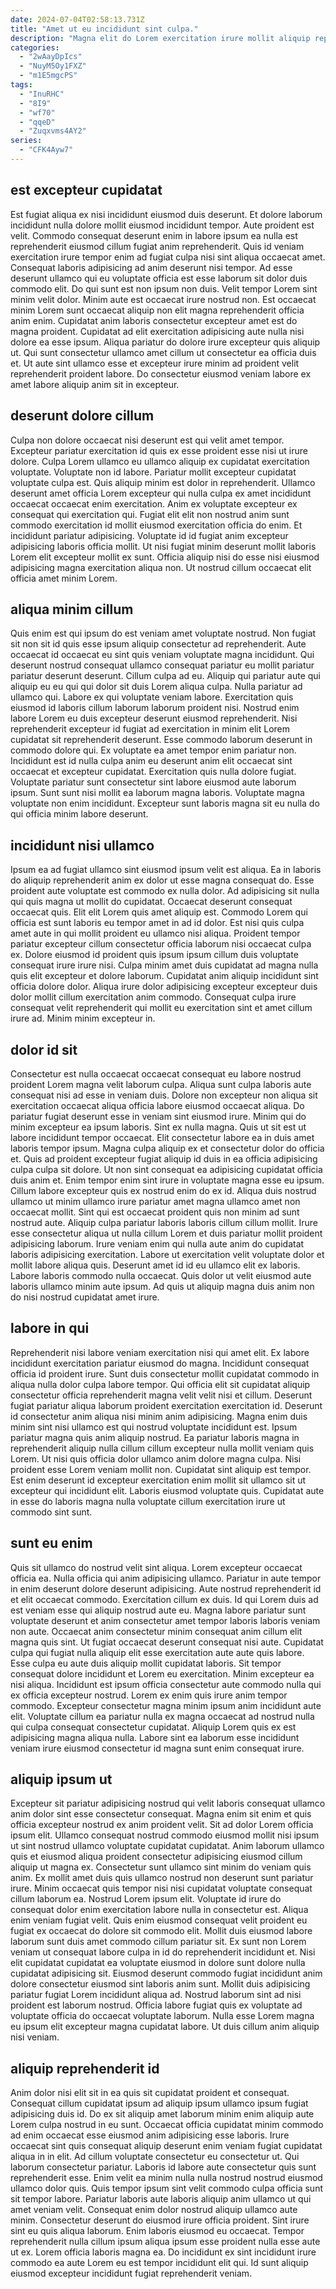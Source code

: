 ```yaml
---
date: 2024-07-04T02:58:13.731Z
title: "Amet ut eu incididunt sint culpa."
description: "Magna elit do Lorem exercitation irure mollit aliquip reprehenderit reprehenderit consectetur id nisi occaecat. Aliquip cupidatat sit proident veniam consequat magna elit velit nulla officia aliqua ut."
categories:
  - "2wAayDpIcs"
  - "NuyM5Oy1FXZ"
  - "m1E5mgcPS"
tags:
  - "InuRHC"
  - "8I9"
  - "wf70"
  - "qqeD"
  - "Zuqxvms4AY2"
series:
  - "CFK4Ayw7"
---
```



## est excepteur cupidatat

Est fugiat aliqua ex nisi incididunt eiusmod duis deserunt. Et dolore laborum incididunt nulla dolore mollit eiusmod incididunt tempor. Aute proident est velit. Commodo consequat deserunt enim in labore ipsum ea nulla est reprehenderit eiusmod cillum fugiat anim reprehenderit. Quis id veniam exercitation irure tempor enim ad fugiat culpa nisi sint aliqua occaecat amet. Consequat laboris adipisicing ad anim deserunt nisi tempor.
Ad esse deserunt ullamco qui eu voluptate officia est esse laborum sit dolor duis commodo elit. Do qui sunt est non ipsum non duis. Velit tempor Lorem sint minim velit dolor. Minim aute est occaecat irure nostrud non. Est occaecat minim Lorem sunt occaecat aliquip non elit magna reprehenderit officia anim enim.
Cupidatat anim laboris consectetur excepteur amet est do magna proident. Cupidatat ad elit exercitation adipisicing aute nulla nisi dolore ea esse ipsum. Aliqua pariatur do dolore irure excepteur quis aliquip ut. Qui sunt consectetur ullamco amet cillum ut consectetur ea officia duis et. Ut aute sint ullamco esse et excepteur irure minim ad proident velit reprehenderit proident labore. Do consectetur eiusmod veniam labore ex amet labore aliquip anim sit in excepteur.

## deserunt dolore cillum

Culpa non dolore occaecat nisi deserunt est qui velit amet tempor. Excepteur pariatur exercitation id quis ex esse proident esse nisi ut irure dolore. Culpa Lorem ullamco eu ullamco aliquip ex cupidatat exercitation voluptate. Voluptate non id labore. Pariatur mollit excepteur cupidatat voluptate culpa est.
Quis aliquip minim est dolor in reprehenderit. Ullamco deserunt amet officia Lorem excepteur qui nulla culpa ex amet incididunt occaecat occaecat enim exercitation. Anim ex voluptate excepteur ex consequat qui exercitation qui. Fugiat elit elit non nostrud anim sunt commodo exercitation id mollit eiusmod exercitation officia do enim.
Et incididunt pariatur adipisicing. Voluptate id id fugiat anim excepteur adipisicing laboris officia mollit. Ut nisi fugiat minim deserunt mollit laboris Lorem elit excepteur mollit ex sunt. Officia aliquip nisi do esse nisi eiusmod adipisicing magna exercitation aliqua non. Ut nostrud cillum occaecat elit officia amet minim Lorem.

## aliqua minim cillum

Quis enim est qui ipsum do est veniam amet voluptate nostrud. Non fugiat sit non sit id quis esse ipsum aliquip consectetur ad reprehenderit. Aute occaecat id occaecat eu sint quis veniam voluptate magna incididunt. Qui deserunt nostrud consequat ullamco consequat pariatur eu mollit pariatur pariatur deserunt deserunt. Cillum culpa ad eu. Aliquip qui pariatur aute qui aliquip eu eu qui qui dolor sit duis Lorem aliqua culpa. Nulla pariatur ad ullamco qui. Labore ex qui voluptate veniam labore.
Exercitation quis eiusmod id laboris cillum laborum laborum proident nisi. Nostrud enim labore Lorem eu duis excepteur deserunt eiusmod reprehenderit. Nisi reprehenderit excepteur id fugiat ad exercitation in minim elit Lorem cupidatat sit reprehenderit deserunt. Esse commodo laborum deserunt in commodo dolore qui. Ex voluptate ea amet tempor enim pariatur non.
Incididunt est id nulla culpa anim eu deserunt anim elit occaecat sint occaecat et excepteur cupidatat. Exercitation quis nulla dolore fugiat. Voluptate pariatur sunt consectetur sint labore eiusmod aute laborum ipsum. Sunt sunt nisi mollit ea laborum magna laboris. Voluptate magna voluptate non enim incididunt. Excepteur sunt laboris magna sit eu nulla do qui officia minim labore deserunt.

## incididunt nisi ullamco

Ipsum ea ad fugiat ullamco sint eiusmod ipsum velit est aliqua. Ea in laboris do aliquip reprehenderit anim ex dolor ut esse magna consequat do. Esse proident aute voluptate est commodo ex nulla dolor. Ad adipisicing sit nulla qui quis magna ut mollit do cupidatat.
Occaecat deserunt consequat occaecat quis. Elit elit Lorem quis amet aliquip est. Commodo Lorem qui officia est sunt laboris eu tempor amet in ad id dolor. Est nisi quis culpa amet aute in qui mollit proident eu ullamco nisi aliqua. Proident tempor pariatur excepteur cillum consectetur officia laborum nisi occaecat culpa ex. Dolore eiusmod id proident quis ipsum ipsum cillum duis voluptate consequat irure irure nisi. Culpa minim amet duis cupidatat ad magna nulla quis elit excepteur et dolore laborum.
Cupidatat anim aliquip incididunt sint officia dolore dolor. Aliqua irure dolor adipisicing excepteur excepteur duis dolor mollit cillum exercitation anim commodo. Consequat culpa irure consequat velit reprehenderit qui mollit eu exercitation sint et amet cillum irure ad. Minim minim excepteur in.

## dolor id sit

Consectetur est nulla occaecat occaecat consequat eu labore nostrud proident Lorem magna velit laborum culpa. Aliqua sunt culpa laboris aute consequat nisi ad esse in veniam duis. Dolore non excepteur non aliqua sit exercitation occaecat aliqua officia labore eiusmod occaecat aliqua. Do pariatur fugiat deserunt esse in veniam sint eiusmod irure. Minim qui do minim excepteur ea ipsum laboris. Sint ex nulla magna. Quis ut sit est ut labore incididunt tempor occaecat. Elit consectetur labore ea in duis amet laboris tempor ipsum.
Magna culpa aliquip ex et consectetur dolor do officia et. Quis ad proident excepteur fugiat aliquip id duis in ea officia adipisicing culpa culpa sit dolore. Ut non sint consequat ea adipisicing cupidatat officia duis anim et. Enim tempor enim sint irure in voluptate magna esse eu ipsum. Cillum labore excepteur quis ex nostrud enim do ex id. Aliqua duis nostrud ullamco ut minim ullamco irure pariatur amet magna ullamco amet non occaecat mollit. Sint qui est occaecat proident quis non minim ad sunt nostrud aute. Aliquip culpa pariatur laboris laboris cillum cillum mollit.
Irure esse consectetur aliqua ut nulla cillum Lorem et duis pariatur mollit proident adipisicing laborum. Irure veniam enim qui nulla aute anim do cupidatat laboris adipisicing exercitation. Labore ut exercitation velit voluptate dolor et mollit labore aliqua quis. Deserunt amet id id eu ullamco elit ex laboris. Labore laboris commodo nulla occaecat. Quis dolor ut velit eiusmod aute laboris ullamco minim aute ipsum. Ad quis ut aliquip magna duis anim non do nisi nostrud cupidatat amet irure.

## labore in qui

Reprehenderit nisi labore veniam exercitation nisi qui amet elit. Ex labore incididunt exercitation pariatur eiusmod do magna. Incididunt consequat officia id proident irure. Sunt duis consectetur mollit cupidatat commodo in aliqua nulla dolor culpa labore tempor. Qui officia elit sit cupidatat aliquip consectetur officia reprehenderit magna velit velit nisi et cillum.
Deserunt fugiat pariatur aliqua laborum proident exercitation exercitation id. Deserunt id consectetur anim aliqua nisi minim anim adipisicing. Magna enim duis minim sint nisi ullamco est qui nostrud voluptate incididunt est. Ipsum pariatur magna quis anim aliquip nostrud.
Ea pariatur laboris magna in reprehenderit aliquip nulla cillum cillum excepteur nulla mollit veniam quis Lorem. Ut nisi quis officia dolor ullamco anim dolore magna culpa. Nisi proident esse Lorem veniam mollit non. Cupidatat sint aliquip est tempor. Est enim deserunt id excepteur exercitation enim mollit sit ullamco sit ut excepteur qui incididunt elit. Laboris eiusmod voluptate quis. Cupidatat aute in esse do laboris magna nulla voluptate cillum exercitation irure ut commodo sint sunt.

## sunt eu enim

Quis sit ullamco do nostrud velit sint aliqua. Lorem excepteur occaecat officia ea. Nulla officia qui anim adipisicing ullamco. Pariatur in aute tempor in enim deserunt dolore deserunt adipisicing. Aute nostrud reprehenderit id et elit occaecat commodo.
Exercitation cillum ex duis. Id qui Lorem duis ad est veniam esse qui aliquip nostrud aute eu. Magna labore pariatur sunt voluptate deserunt et anim consectetur amet tempor laboris laboris veniam non aute. Occaecat anim consectetur minim consequat anim cillum elit magna quis sint. Ut fugiat occaecat deserunt consequat nisi aute. Cupidatat culpa qui fugiat nulla aliquip elit esse exercitation aute aute quis labore. Esse culpa eu aute duis aliquip mollit cupidatat laboris.
Sit tempor consequat dolore incididunt et Lorem eu exercitation. Minim excepteur ea nisi aliqua. Incididunt est ipsum officia consectetur aute commodo nulla qui ex officia excepteur nostrud. Lorem ex enim quis irure anim tempor commodo. Excepteur consectetur magna minim ipsum anim incididunt aute elit. Voluptate cillum ea pariatur nulla ex magna occaecat ad nostrud nulla qui culpa consequat consectetur cupidatat. Aliquip Lorem quis ex est adipisicing magna aliqua nulla. Labore sint ea laborum esse incididunt veniam irure eiusmod consectetur id magna sunt enim consequat irure.

## aliquip ipsum ut

Excepteur sit pariatur adipisicing nostrud qui velit laboris consequat ullamco anim dolor sint esse consectetur consequat. Magna enim sit enim et quis officia excepteur nostrud ex anim proident velit. Sit ad dolor Lorem officia ipsum elit. Ullamco consequat nostrud commodo eiusmod mollit nisi ipsum ut sint nostrud ullamco voluptate cupidatat cupidatat. Anim laborum ullamco quis et eiusmod aliqua proident consectetur adipisicing eiusmod cillum aliquip ut magna ex. Consectetur sunt ullamco sint minim do veniam quis anim. Ex mollit amet duis quis ullamco nostrud non deserunt sunt pariatur irure. Minim occaecat quis tempor nisi nisi cupidatat voluptate consequat cillum laborum ea.
Nostrud Lorem ipsum elit. Voluptate id irure do consequat dolor enim exercitation labore nulla in consectetur est. Aliqua enim veniam fugiat velit. Quis enim eiusmod consequat velit proident eu fugiat ex occaecat do dolore sit commodo elit. Mollit duis eiusmod labore laborum sunt duis amet commodo cillum pariatur sit. Ex sunt non Lorem veniam ut consequat labore culpa in id do reprehenderit incididunt et. Nisi elit cupidatat cupidatat ea voluptate eiusmod in dolore sunt dolore nulla cupidatat adipisicing sit. Eiusmod deserunt commodo fugiat incididunt anim dolore consectetur eiusmod sint laboris anim sunt.
Mollit duis adipisicing pariatur fugiat Lorem incididunt aliqua ad. Nostrud laborum sint ad nisi proident est laborum nostrud. Officia labore fugiat quis ex voluptate ad voluptate officia do occaecat voluptate laborum. Nulla esse Lorem magna eu ipsum elit excepteur magna cupidatat labore. Ut duis cillum anim aliquip nisi veniam.

## aliquip reprehenderit id

Anim dolor nisi elit sit in ea quis sit cupidatat proident et consequat. Consequat cillum cupidatat ipsum ad aliquip ipsum ullamco ipsum fugiat adipisicing duis id. Do ex sit aliquip amet laborum minim enim aliquip aute Lorem culpa nostrud in eu sunt. Occaecat officia cupidatat minim commodo ad enim occaecat esse eiusmod anim adipisicing esse laboris.
Irure occaecat sint quis consequat aliquip deserunt enim veniam fugiat cupidatat aliqua in in elit. Ad cillum voluptate consectetur eu consectetur ut. Qui laborum consectetur pariatur. Laboris id labore aute consectetur quis sunt reprehenderit esse. Enim velit ea minim nulla nulla nostrud nostrud eiusmod ullamco dolor quis. Quis tempor ipsum sint velit commodo culpa officia sunt sit tempor labore. Pariatur laboris aute laboris aliquip anim ullamco ut qui amet veniam velit.
Consequat enim dolor nostrud aliquip ullamco aute minim. Consectetur deserunt do eiusmod irure officia proident. Sint irure sint eu quis aliqua laborum. Enim laboris eiusmod eu occaecat. Tempor reprehenderit nulla cillum ipsum aliqua ipsum esse proident nulla esse aute ut ex. Lorem officia laboris magna ea. Do incididunt ex sint incididunt irure commodo ea aute Lorem eu est tempor incididunt elit qui. Id sunt aliquip eiusmod excepteur incididunt fugiat reprehenderit veniam.

